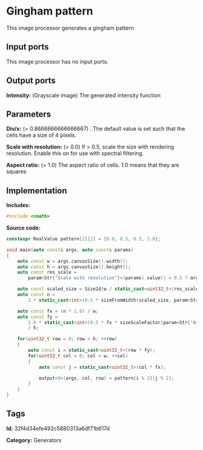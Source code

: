 # Gingham pattern

This image processor generates a gingham pattern

## Input ports

This image processor has no input ports.

## Output ports

__Intensity:__ (Grayscale image) The generated intensity function

## Parameters

__Div/x:__ (= 0.8666666666666667) . The default value is set such that the cells have a size of
4 pixels.

__Scale with resolution:__ (= 0.0) If > 0.5, scale the size with rendering resolution. Enable this
on for use with spectral filtering.

__Aspect ratio:__ (= 1.0) The aspect ratio of cells. 1.0 means that they are squares

## Implementation

__Includes:__

```c++
#include <cmath>
```

__Source code:__

```c++
constexpr RealValue pattern[2][2] = {0.0, 0.5, 0.5, 1.0};

void main(auto const& args, auto const& params)
{
	auto const w = args.canvasSize().width();
	auto const h = args.canvasSize().height();
	auto const res_scale =
	    param<Str{"Scale with resolution"}>(params).value() < 0.5 ? args.resolution() : 1.0;

	auto const scaled_size = Size2d{w / static_cast<uint32_t>(res_scale), 1u};
	auto const n =
	    2 * static_cast<int>(0.5 * sizeFromWidth(scaled_size, param<Str{"Div/x"}>(params)));

	auto const fx = (n * 1.0) / w;
	auto const fy =
	    2.0 * static_cast<int>(0.5 * fx * sizeScaleFactor(param<Str{"Aspect ratio"}>(params)) * h)
	    / h;

	for(uint32_t row = 0; row < h; ++row)
	{
		auto const i = static_cast<uint32_t>(row * fy);
		for(uint32_t col = 0; col < w; ++col)
		{
			auto const j = static_cast<uint32_t>(col * fx);

			output<0>(args, col, row) = pattern[i % 2][j % 2];
		}
	}
}
```

## Tags

__Id:__ 32f4d34efe492c5880313a6df71b617d

__Category:__ Generators